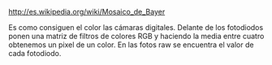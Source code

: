 http://es.wikipedia.org/wiki/Mosaico_de_Bayer

Es como consiguen el color las cámaras digitales.
Delante de los fotodiodos ponen una matriz de filtros de colores RGB y haciendo la media entre cuatro obtenemos un pixel de un color.
En las fotos raw se encuentra el valor de cada fotodiodo.
